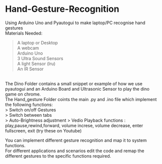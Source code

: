 # Hand-Gesture-Recognition 
Using Arduino Uno and Pyautogui to make laptop/PC  recognise hand gestures 
</br>
Materials Needed:</br>
> A laptop or Desktop </br>
> A webcam </br>
> Arduino Uno </br>
> 3 Ultra Sound Sensors </br>
> A light Sensor (lru) </br>
> An IR Sensor 

</br>
The </b>Dino Folder</b> contains a small snippet or example of how we use pyautogui and an Arduino Board and Ultrasonic Sensor to play the dino game on chrome.  </br> 
The Hand_gesture Folder coints the main .py and .ino file which implement the following functions:</br>
> Switch on/off Gestures </br>
> Switch between tabs </br>
> Auto-Brightness adjustment 
> Vedio Playback functions : play,pause,rewind,forward, volume increse, volume decrease, enter fullscreen, exit (try these on Youtube)

You can implement different gesture recognition and map it to system functions.</br>
For different applications and scenarios edit the code and remap the different gestures to the specific functions required. 

